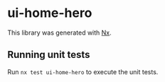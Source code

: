 # ui-home-hero

This library was generated with [Nx](https://nx.dev).

## Running unit tests

Run `nx test ui-home-hero` to execute the unit tests.
